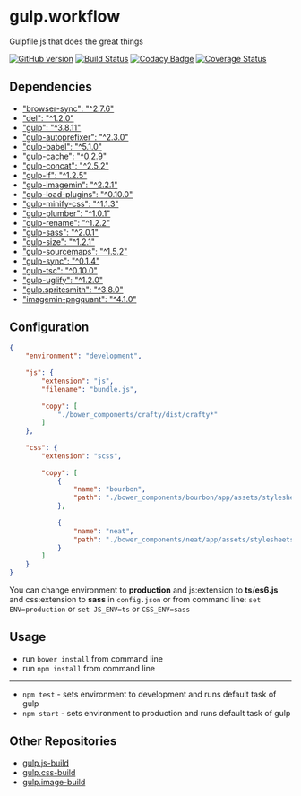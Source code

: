 # gulp.workflow
Gulpfile.js that does the great things

[![GitHub version](https://badge.fury.io/gh/zgabievi%2Fgulp.workflow.svg)](http://badge.fury.io/gh/zgabievi%2Fgulp.workflow)
[![Build Status](https://semaphoreci.com/api/v1/projects/42b05518-3be1-401e-9447-78c094200f41/444086/shields_badge.svg)](https://semaphoreci.com/zgabievi/gulp-workflow)
[![Codacy Badge](https://www.codacy.com/project/badge/204f90f3cd7a413a97ba9ab6b0d8309a)](https://www.codacy.com/app/zgabievi/gulp-workflow)
[![Coverage Status](https://coveralls.io/repos/zgabievi/gulp.workflow/badge.svg)](https://coveralls.io/r/zgabievi/gulp.workflow)


## Dependencies
- ["browser-sync": "^2.7.6"](https://www.npmjs.com/package/browser-sync/)
- ["del": "^1.2.0"](https://www.npmjs.com/package/del/)
- ["gulp": "^3.8.11"](https://www.npmjs.com/package/gulp/)
- ["gulp-autoprefixer": "^2.3.0"](https://www.npmjs.com/package/gulp-autoprefixer/)
- ["gulp-babel": "^5.1.0"](https://www.npmjs.com/package/gulp-babel/)
- ["gulp-cache": "^0.2.9"](https://www.npmjs.com/package/gulp-cache/)
- ["gulp-concat": "^2.5.2"](https://www.npmjs.com/package/gulp-concat/)
- ["gulp-if": "^1.2.5"](https://www.npmjs.com/package/gulp-if/)
- ["gulp-imagemin": "^2.2.1"](https://www.npmjs.com/package/gulp-imagemin/)
- ["gulp-load-plugins": "^0.10.0"](https://www.npmjs.com/package/gulp-load-plugins/)
- ["gulp-minify-css": "^1.1.3"](https://www.npmjs.com/package/gulp-minify-css/)
- ["gulp-plumber": "^1.0.1"](https://www.npmjs.com/package/gulp-plumber/)
- ["gulp-rename": "^1.2.2"](https://www.npmjs.com/package/gulp-rename/)
- ["gulp-sass": "^2.0.1"](https://www.npmjs.com/package/gulp-sass/)
- ["gulp-size": "^1.2.1"](https://www.npmjs.com/package/gulp-size/)
- ["gulp-sourcemaps": "^1.5.2"](https://www.npmjs.com/package/gulp-sourcemaps/)
- ["gulp-sync": "^0.1.4"](https://www.npmjs.com/package/gulp-sync/)
- ["gulp-tsc": "^0.10.0"](https://www.npmjs.com/package/gulp-tsc/)
- ["gulp-uglify": "^1.2.0"](https://www.npmjs.com/package/gulp-uglify/)
- ["gulp.spritesmith": "^3.8.0"](https://www.npmjs.com/package/gulp.spritesmith/)
- ["imagemin-pngquant": "^4.1.0"](https://www.npmjs.com/package/imagemin-pngquant/)

## Configuration
```json
{
	"environment": "development",
	
	"js": {
		"extension": "js",
		"filename": "bundle.js",
		
		"copy": [
			"./bower_components/crafty/dist/crafty*"
		]
	},
	
	"css": {
		"extension": "scss",
		
		"copy": [
			{
				"name": "bourbon",
				"path": "./bower_components/bourbon/app/assets/stylesheets/**/*"
			},
			
			{
				"name": "neat",
				"path": "./bower_components/neat/app/assets/stylesheets/**/*"
			}
		]
	}
}
```

You can change environment to **production** and js:extension to **ts**/**es6.js** and css:extension to **sass** in `config.json` or from command line: `set ENV=production` or `set JS_ENV=ts` or `CSS_ENV=sass`

## Usage
- run `bower install` from command line
- run `npm install` from command line

---

- `npm test` - sets environment to development and runs default task of gulp
- `npm start` - sets environment to production and runs default task of gulp

## Other Repositories
- [gulp.js-build](https://github.com/zgabievi/gulp.js-build)
- [gulp.css-build](https://github.com/zgabievi/gulp.css-build)
- [gulp.image-build](https://github.com/zgabievi/gulp.image-build)
